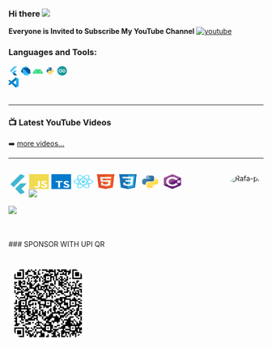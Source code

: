 <!-- ## Hi there 👋 -->




<!--START_SECTION:activity-->



### Hi there  <image src="https://user-images.githubusercontent.com/30992818/109906379-5aeb8a80-7cdb-11eb-821f-5b7192e8a051.gif" width=30>

**Everyone is Invited to Subscribe My YouTube Channel**
<a href="https://www.youtube.com/@teenchapri?sub_confirmation=1">
[![youtube](https://img.shields.io/badge/-TeenChapri-313131?style=flat-square&labelColor=313131&logo=youtube&logoColor=red&color=313131)](https://www.youtube.com/@teenchapri)
  </a> 
<br />
  ### Languages and Tools:
  <code><img height="20" src="https://raw.githubusercontent.com/github/explore/80688e429a7d4ef2fca1e82350fe8e3517d3494d/topics/flutter/flutter.png"></code>
<code><img height="20" src="https://raw.githubusercontent.com/github/explore/80688e429a7d4ef2fca1e82350fe8e3517d3494d/topics/dart/dart.png"></code>
<code><img height="20" src="https://raw.githubusercontent.com/github/explore/80688e429a7d4ef2fca1e82350fe8e3517d3494d/topics/android/android.png"></code>
<code><img height="20" src="https://raw.githubusercontent.com/github/explore/80688e429a7d4ef2fca1e82350fe8e3517d3494d/topics/python/python.png"></code>
<code><img height="20" src="https://raw.githubusercontent.com/github/explore/80688e429a7d4ef2fca1e82350fe8e3517d3494d/topics/arduino/arduino.png"></code>    
  <code><img height="20" src="https://raw.githubusercontent.com/github/explore/bbd48b997e8d0bef63f676eca4da5e1f76487b56/topics/visual-studio-code/visual-studio-code.png"></code> 
<br />
<br />
  
  ---

### 📺 Latest YouTube Videos

<!-- YOUTUBE:START -->

<!-- YOUTUBE:END -->

➡️ [more videos...](https://www.youtube.com/@teenchapri)

---



    
</div>
<div style="display: inline_block"><br>
   <img align="left" alt="Rafa-Flutter" height="40" width="40" style="border-radius:50px;" src="https://raw.githubusercontent.com/devicons/devicon/master/icons/flutter/flutter-plain.svg">
  
  <img align="center" alt="Rafa-Js" height="30" width="40" src="https://raw.githubusercontent.com/devicons/devicon/master/icons/javascript/javascript-plain.svg">
  <img align="center" alt="Rafa-Ts" height="30" width="40" src="https://raw.githubusercontent.com/devicons/devicon/master/icons/typescript/typescript-plain.svg">
  <img align="center" alt="Rafa-React" height="30" width="40" src="https://raw.githubusercontent.com/devicons/devicon/master/icons/react/react-original.svg">
  <img align="center" alt="Rafa-HTML" height="30" width="40" src="https://raw.githubusercontent.com/devicons/devicon/master/icons/html5/html5-original.svg">
  <img align="center" alt="Rafa-CSS" height="30" width="40" src="https://raw.githubusercontent.com/devicons/devicon/master/icons/css3/css3-original.svg">
  <img align="center" alt="Rafa-Python" height="30" width="40" src="https://raw.githubusercontent.com/devicons/devicon/master/icons/python/python-original.svg">
  <img align="center" alt="Rafa-Csharp" height="30" width="40" src="https://raw.githubusercontent.com/devicons/devicon/master/icons/csharp/csharp-original.svg">
  <img align="right" alt="Rafa-pic" height="150" style="border-radius:50px;" src="https://avatars.githubusercontent.com/u/130128600?s=400&u=ed1cada562f652cc34f1e2ce603bd73b667de1cb&v=4">
 
 <br>
</div>

  </div>


 
<div> 
  <a href="https://www.youtube.com/@teenchapri" target="_blank"><img src="https://img.shields.io/badge/YouTube-FF0000?style=for-the-badge&logo=youtube&logoColor=white" target="_blank"></a>

 <a href="https://www.facebook.com/Teen-Chapri-111276641932201"> <img src="https://img.shields.io/badge/Facebook-1877F2?style=for-the-badge&logo=facebook&logoColor=white" /> </a>

  </div>
  <br>
  <br />
### SPONSOR WITH UPI QR

<div style="display: inline_block"><br> <br />
   <img align="center" alt="Rafa-pic" height="150" style="border-radius:50px;" src="https://github.com/TeenChapri/.github/blob/main/images/upiqr.jpeg?raw=true">

</div>
 
   <br />

 
<!--END_SECTION:activity-->


<!--

**Here are some ideas to get you started:**

🙋‍♀️ A short introduction - what is your organization all about?
🌈 Contribution guidelines - how can the community get involved?
👩‍💻 Useful resources - where can the community find your docs? Is there anything else the community should know?
🍿 Fun facts - what does your team eat for breakfast?
🧙 Remember, you can do mighty things with the power of [Markdown](https://docs.github.com/github/writing-on-github/getting-started-with-writing-and-formatting-on-github/basic-writing-and-formatting-syntax)
-->


<!--

**Here are some ideas to get you started:**

🙋‍♀️ A short introduction - what is your organization all about?
🌈 Contribution guidelines - how can the community get involved?
👩‍💻 Useful resources - where can the community find your docs? Is there anything else the community should know?
🍿 Fun facts - what does your team eat for breakfast?
🧙 Remember, you can do mighty things with the power of [Markdown](https://docs.github.com/github/writing-on-github/getting-started-with-writing-and-formatting-on-github/basic-writing-and-formatting-syntax)
-->
